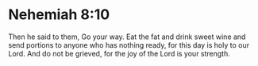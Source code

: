 # Nehemiah 8:10

Then he said to them, Go your way. Eat the fat and drink sweet wine and send portions to anyone who has nothing ready, for this day is holy to our Lord. And do not be grieved, for the joy of the Lord is your strength.
